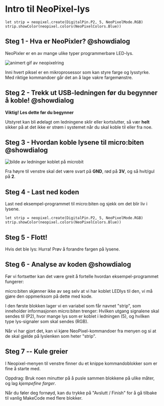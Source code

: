 # Intro til NeoPixel-lys

```template
let strip = neopixel.create(DigitalPin.P2, 5, NeoPixelMode.RGB)
strip.showColor(neopixel.colors(NeoPixelColors.Blue))
```

## Steg 1 - Hva er NeoPixler? @showdialog

NeoPixler er en av mange ulike typer programmerbare LED-lys. 

![animert gif av neopixelring](https://d14xnrffmhx4ml.cloudfront.net/1660675041/smarthus-veiledning-neopixelring.gif)

Inni hvert piksel er en mikroprosessor som kan styre farge og lysstyrke. 
Med riktige kommandoer går det an å lage vakre fargemønstre.



## Steg 2 -  Trekk ut USB-ledningen før du begynner å koble! @showdialog
**Viktig! Les dette før du begynner**  

Utstyret kan bli ødelagt om ledningene sklir eller kortslutter, så vær **helt** sikker på at det ikke er strøm i systemet når du skal koble til eller fra noe.

## Steg 3 -  Hvordan koble lysene til micro:biten @showdialog

![bilde av ledninger koblet på microbit](https://d14xnrffmhx4ml.cloudfront.net/1660675040/smarthus-veiledning-neopixel-ledninger.jpg)

Fra høyre til venstre skal det være svart på **GND**, rød på **3V**, og så hvit/gul på **2**.


## Steg 4 -  Last ned koden

Last ned eksempel-programmet til micro:biten og sjekk om det blir liv i lysene.

```blocks
let strip = neopixel.create(DigitalPin.P2, 5, NeoPixelMode.RGB)
strip.showColor(neopixel.colors(NeoPixelColors.Blue))
```

## Steg 5 - Flott! 

Hvis det ble lys: Hurra! Prøv å forandre fargen på lysene.


## Steg 6 - Analyse av koden @showdialog

Før vi fortsetter kan det være greit å fortelle hvordan eksempel-programmet fungerer:

micro:biten skjønner ikke av seg selv at vi har koblet LEDlys til den, vi må gjøre den oppmerksom på dette med kode.

I den første blokken lager vi en variabel som får navnet "strip", som inneholder informasjonen micro:biten trenger: Hvilken utgang signalene skal sendes til (P2), hvor mange lys som er koblet i ledningen (5), og hvilken type lys-signaler som skal sendes (RGB).

Når vi har gjort det, kan vi kjøre NeoPixel-kommandoer fra menyen og si at de skal gjelde på lyslenken som heter "strip".


## Steg 7 -- Kule greier

I Neopixel-menyen til venstre finner du et knippe kommandoblokker som er fine å starte med. 

Oppdrag: Bruk noen minutter på å pusle sammen blokkene på ulike måter, og lag *kjempefine farger*.

Når du føler deg fornøyd, kan du trykke på "Avslutt / Finish" for å gå tilbake til vanlig MakeCode med flere blokker.
